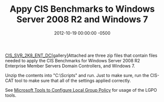 ﻿---
layout: post
title:  Appy CIS Benchmarks to Windows Server 2008 R2 and Windows 7
date:   2012-10-19 00:00:00 -0500
categories: IT
---






<a href='http://us444796034472906.dynamiccloudserver.info/wordpress/wp-content/uploads/2012/10/CIS_SVR_2K8_ENT_DC.zip'>CIS_SVR_2K8_ENT_DC</a>[gallery]Attached are three zip files that contain files needed to apply the CIS Benchmarks for Windows Server 2008 R2 Enterprise Member Servers  Domain Controllers, and Windows 7.

Unzip the contents into "C:\Scripts" and run. Just to make sure, run the CIS-CAT tool to make sure that all of the settings applied correctly.

See <u><a href="http://www.joseph-streeter.com/?q=node/135">Microsoft Tools to Configure Local Group Policy</a></u> for usage of the LGPO tools.


